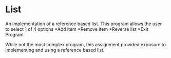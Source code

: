 # List
An implementation of a reference based list. This program allows the user to select 1 of 4 options
*Add item
*Remove item
*Reverse list
*Exit Program

While not the most complex program, this assignment provided exposure to implementing and using a reference based list.

